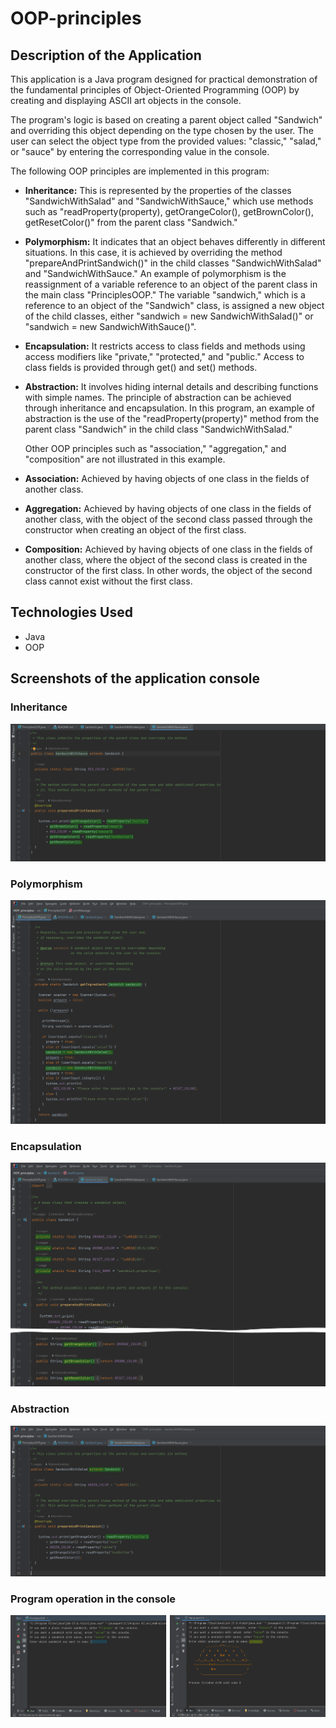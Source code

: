 
<h1>OOP-principles</h1>

 <h2>Description of the Application</h2>
  <p>This application is a Java program designed for practical demonstration of the fundamental principles of 
Object-Oriented Programming (OOP) by creating and displaying ASCII art objects in the console.</p>

  <p>The program's logic is based on creating a parent object called "Sandwich" and overriding this object 
depending on the type chosen by the user. The user can select the object type from the provided values: 
"classic," "salad," or "sauce" by entering the corresponding value in the console.</p>

  <p>The following OOP principles are implemented in this program:</p>

  <ul>
   <li>
<p><b>Inheritance:</b> This is represented by the properties of the classes "SandwichWithSalad" 
and "SandwichWithSauce," which use methods such as "readProperty(property), getOrangeColor(), getBrownColor(), 
getResetColor()" from the parent class "Sandwich."
</p>
</li>

<li>
<p><b>Polymorphism:</b> It indicates that an object behaves differently in different situations. In this case, 
it is achieved by overriding the method "prepareAndPrintSandwich()" in the child classes "SandwichWithSalad" 
and "SandwichWithSauce." An example of polymorphism is the reassignment of a variable reference to an object 
of the parent class in the main class "PrinciplesOOP." The variable "sandwich," which is a reference to an object 
of the "Sandwich" class, is assigned a new object of the child classes, either "sandwich = new SandwichWithSalad()" 
or "sandwich = new SandwichWithSauce()".</p>
</li>

<li>
<p><b>Encapsulation:</b> It restricts access to class fields and methods using access modifiers like "private," 
"protected," and "public." Access to class fields is provided through get() and set() methods.</p>
</li>

<li>
<p><b>Abstraction:</b> It involves hiding internal details and describing functions with simple names. 
The principle of abstraction can be achieved through inheritance and encapsulation. In this program, an example 
of abstraction is the use of the "readProperty(property)" method from the parent class "Sandwich" in the child 
class "SandwichWithSalad."</p>
<p>Other OOP principles such as "association," "aggregation," and "composition" are not illustrated in this example.</p>
</li>

<li>
<p><b>Association:</b> Achieved by having objects of one class in the fields of another class.</p>
</li>

<li>
<p><b>Aggregation:</b> Achieved by having objects of one class in the fields of another class, with the object 
of the second class passed through the constructor when creating an object of the first class.</p>
</li>

<li>
<p><b>Composition:</b> Achieved by having objects of one class in the fields of another class, where the object 
of the second class is created in the constructor of the first class. In other words, the object of the second 
class cannot exist without the first class.</p>
</li>

</ul>

 <h2>Technologies Used</h2>

<ul>
<li>Java</li>
<li>OOP</li>
</ul>

<h2>Screenshots of the application console</h2>

<h3>Inheritance</h3>

![Inheritance](./assets/screenshot-1.jpg) 

<h3>Polymorphism</h3>

![Polymorphism](./assets/screenshot-2.jpg) 

<h3>Encapsulation</h3>

![Encapsulation](./assets/screenshot-3.jpg) 

<h3>Abstraction</h3>

![Abstraction](./assets/screenshot-4.jpg) 

<h3>Program operation in the console</h3>

![Request from the program](./assets/request.jpg) 





